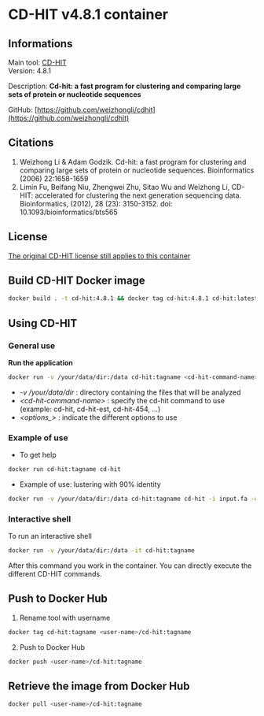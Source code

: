 # CD-HIT v4.8.1 container

## Informations

Main tool: [CD-HIT](https://sites.google.com/view/cd-hit) \
Version: 4.8.1

Description: **Cd-hit: a fast program for clustering and comparing large sets of protein or nucleotide sequences**

GitHub: [https://github.com/weizhongli/cdhit](https://github.com/weizhongli/cdhit) 

## Citations

1. Weizhong Li & Adam Godzik. Cd-hit: a fast program for clustering and comparing large sets of protein or nucleotide sequences. Bioinformatics (2006) 22:1658-1659 
2. Limin Fu, Beifang Niu, Zhengwei Zhu, Sitao Wu and Weizhong Li, CD-HIT: accelerated for clustering the next generation sequencing data. Bioinformatics, (2012), 28 (23): 3150-3152. doi: 10.1093/bioinformatics/bts565

## License

[The original CD-HIT license still applies to this container](https://github.com/weizhongli/cdhit/blob/master/license.txt)

## Build CD-HIT Docker image 

```bash
docker build . -t cd-hit:4.8.1 && docker tag cd-hit:4.8.1 cd-hit:latest
```

## Using CD-HIT

### General use

**Run the application**
```bash
docker run -v /your/data/dir:/data cd-hit:tagname <cd-hit-command-name> <options>
```
* *-v /your/data/dir* : directory containing the files that will be analyzed 
* *\<cd-hit-command-name\>* : specify the cd-hit command to use (example: cd-hit, cd-hit-est, cd-hit-454, ...) 
* *\<options_\>* : indicate the different options to use

### Example of use

* To get help
```bash
docker run cd-hit:tagname cd-hit
```
* Example of use: lustering with 90% identity
```bash
docker run -v /your/data/dir:/data cd-hit:tagname cd-hit -i input.fa -o output -c 0.9 -n 5 -d 0
```

### Interactive shell

To run an interactive shell
```bash
docker run -v /your/data/dir:/data -it cd-hit:tagname
```
After this command you work in the container. You can directly execute the different CD-HIT commands.

## Push to Docker Hub
1. Rename tool with username
```bash
docker tag cd-hit:tagname <user-name>/cd-hit:tagname
```
2. Push to Docker Hub
```bash
docker push <user-name>/cd-hit:tagname
```

## Retrieve the image from Docker Hub

```bash
docker pull <user-name>/cd-hit:tagname
```
